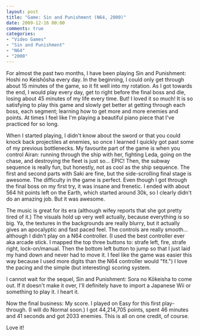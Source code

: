 ```yaml
---
layout: post
title: "Game: Sin and Punishment (N64, 2000)"
date: 2009-12-16 00:00
comments: true
categories:
- "Video Games"
- "Sin and Punishment"
- "N64"
- "2000"
---
```


For almost the past two months, I have been playing Sin and
Punishment: Hoshi no Keishōsha every day. In the beginning, I
could only get through about 15 minutes of the game, so it fit
well into my rotation. As I got towards the end, I would play
every day, get to right before the final boss and die, losing
about 45 minutes of my life every time. But! I loved it so much!
It is so satisfying to play this game and slowly get better at
getting through each boss, each segment; learning how to get more
and more enemies and points. At times I feel like I'm playing a
beautiful piano piece that I've practiced for so long.

When I started playing, I didn't know about the sword or that you
could knock back projectiles at enemies, so once I learned I
quickly got past some of my previous bottlenecks. My favourite
part of the game is when you control Airan: running through the
ship with her, fighting Leda, going on the chase, and destroying
the fleet is just so... EPIC! Then, the subway sequence is really
fun, but honestly, not as cool as the ship sequence. The first and
second parts with Saki are fine, but the side-scrolling final
stage is awesome. The difficulty in the game is perfect. Even
though I got through the final boss on my first try, it was insane
and frenetic. I ended with about 564 hit points left on the Earth,
which started around 30k, so I clearly didn't do an amazing
job. But it was awesome.

The music is great for its era (although wifey reports that she
got pretty tired of it.) The visuals hold up very well actually,
because everything is so big. Ya, the textures in the backgrounds
are really blurry, but it actually gives an apocalyptic and fast
paced feel. The controls are really smooth... although I didn't
play on a N64 controller. (I used the best controller ever aka
arcade stick. I mapped the top three buttons to: strafe left,
fire, strafe right, lock-on/manual. Then the bottom left button to
jump so that I just laid my hand down and never had to move it. I
feel like the game was easier this way because I used more digits
than the N64 controller would "fit.") I love the pacing and the
simple (but interesting) scoring system.

I cannot wait for the sequel, Sin and Punishment: Sora no Kōkeisha
to come out. If it doesn't make it over, I'll definitely have to
import a Japanese Wii or something to play it. I heart it.

Now the final business: My score. I played on Easy for this first
play-through. (I will do Normal soon.) I got 44,214,705 points,
spent 46 minutes and 41 seconds and got 2033 enemies. This is all
on one credit, of course.

Love it!
